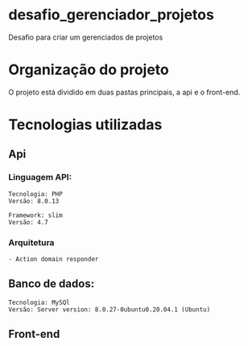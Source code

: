 # desafio_gerenciador_projetos

Desafio para criar um gerenciados de projetos

# Organização do projeto

O projeto está dividido em duas pastas principais, a api e o front-end.

# Tecnologias utilizadas
## Api
### Linguagem API: 
    Tecnologia: PHP
    Versão: 8.0.13

    Framework: slim
    Versão: 4.7

### Arquitetura
    - Action domain responder
    
## Banco de dados:
    Tecnologia: MySQl
    Versão: Server version: 8.0.27-0ubuntu0.20.04.1 (Ubuntu)

 ## Front-end




